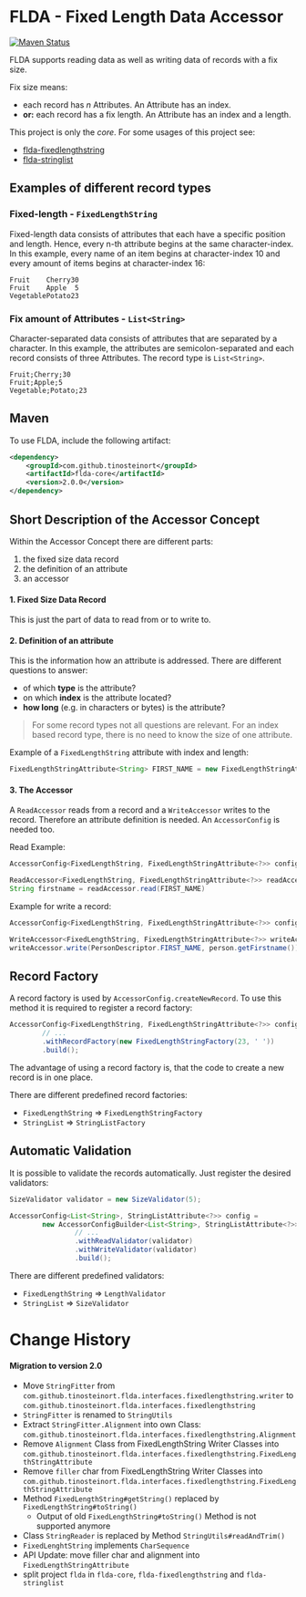 # FLDA - Fixed Length Data Accessor

[![Maven Status](https://maven-badges.herokuapp.com/maven-central/com.github.tinosteinort/flda/badge.svg?style=flat)](http://mvnrepository.com/artifact/com.github.tinosteinort/flda)

FLDA supports reading data as well as writing data of records with a fix size.

Fix size means:
 * each record has *n* Attributes. An Attribute has an index.
 * **or:** each record has a fix length. An Attribute has an index and a length. 

This project is only the *core*. For some usages of this project see:
* [flda-fixedlengthstring](https://github.com/tinosteinort/flda-fixedlengthstring)
* [flda-stringlist](https://github.com/tinosteinort/flda-stringlist)

## Examples of different record types
### Fixed-length - `FixedLengthString`
Fixed-length data consists of attributes that each have a specific position and length. Hence, every n-th attribute begins at the same character-index. In this example, every name of an item begins at character-index 10 and every amount of items begins at character-index 16:  
```
Fruit    Cherry30
Fruit    Apple  5
VegetablePotato23
```

### Fix amount of Attributes - `List<String>`
Character-separated data consists of attributes that are separated by a character. In this example, the attributes
 are semicolon-separated and each record consists of three Attributes. The record type is `List<String>`.
```
Fruit;Cherry;30
Fruit;Apple;5
Vegetable;Potato;23
```

## Maven

To use FLDA, include the following artifact:
```xml
<dependency>
    <groupId>com.github.tinosteinort</groupId>
    <artifactId>flda-core</artifactId>
    <version>2.0.0</version>
</dependency>
```

## Short Description of the Accessor Concept

Within the Accessor Concept there are different parts:
1. the fixed size data record
2. the definition of an attribute
3. an accessor

#### 1. Fixed Size Data Record
This is just the part of data to read from or to write to.

#### 2. Definition of an attribute
This is the information how an attribute is addressed. There are different questions to answer:
* of which **type** is the attribute?
* on which **index** is the attribute located?
* **how long** (e.g. in  characters or bytes) is the attribute?

> For some record types not all questions are relevant. For an index based record type, there is no need to know
 the size of one attribute.

Example of a `FixedLengthString` attribute with index and length:
```java
FixedLengthStringAttribute<String> FIRST_NAME = new FixedLengthStringAttribute<>(String.class, 0, 10);
```

#### 3. The Accessor
A `ReadAccessor` reads from a record and a `WriteAccessor` writes to the record. Therefore an attribute definition
 is needed. An `AccessorConfig` is needed too.

Read Example:
```java
AccessorConfig<FixedLengthString, FixedLengthStringAttribute<?>> config = ...

ReadAccessor<FixedLengthString, FixedLengthStringAttribute<?>> readAccessor = new ReadAccessor<>(config, datarecord)
String firstname = readAccessor.read(FIRST_NAME)
```

Example for write a record:
```java
AccessorConfig<FixedLengthString, FixedLengthStringAttribute<?>> config = ...

WriteAccessor<FixedLengthString, FixedLengthStringAttribute<?>> writeAccessor = new WriteAccessor<>(config, record);
writeAccessor.write(PersonDescriptor.FIRST_NAME, person.getFirstname());
```



## Record Factory
A record factory is used by `AccessorConfig.createNewRecord`. To use this
 method it is required to register a record factory:
```java
AccessorConfig<FixedLengthString, FixedLengthStringAttribute<?>> config = new AccessorConfigBuilder<FixedLengthString, FixedLengthStringAttribute<?>>()
        // ...
        .withRecordFactory(new FixedLengthStringFactory(23, ' '))
        .build();
```
The advantage of using a record factory is, that the code to create a new record is in one place.
 
There are different predefined record factories:
* `FixedLengthString` => `FixedLengthStringFactory`
* `StringList` => `StringListFactory`

## Automatic Validation
It is possible to validate the records automatically. Just register the  desired validators:
```java
SizeValidator validator = new SizeValidator(5);

AccessorConfig<List<String>, StringListAttribute<?>> config =
        new AccessorConfigBuilder<List<String>, StringListAttribute<?>>()
                // ...
                .withReadValidator(validator)
                .withWriteValidator(validator)
                .build();
```
There are different predefined validators:
* `FixedLengthString` => `LengthValidator`
* `StringList` => `SizeValidator`


# Change History

#### Migration to version 2.0
* Move `StringFitter` from
    `com.github.tinosteinort.flda.interfaces.fixedlengthstring.writer`
    to
    `com.github.tinosteinort.flda.interfaces.fixedlengthstring`
* `StringFitter` is renamed to `StringUtils`
* Extract `StringFitter.Alignment` into own Class: 
 `com.github.tinosteinort.flda.interfaces.fixedlengthstring.Alignment`
* Remove `Alignment` Class from FixedLengthString Writer Classes into
 `com.github.tinosteinort.flda.interfaces.fixedlengthstring.FixedLengthStringAttribute`
* Remove `filler` char from FixedLengthString Writer Classes into
 `com.github.tinosteinort.flda.interfaces.fixedlengthstring.FixedLengthStringAttribute`
* Method `FixedLengthString#getString()` replaced by `FixedLengthString#toString()`
    * Output of old `FixedLengthString#toString()` Method is not supported anymore
* Class `StringReader` is replaced by Method `StringUtils#readAndTrim()`
* `FixedLenghtString` implements `CharSequence`
* API Update: move filler char and alignment into `FixedLengthStringAttribute` 
* split project `flda` in `flda-core`,  `flda-fixedlengthstring` and  `flda-stringlist`